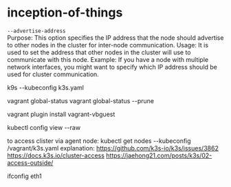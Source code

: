 # inception-of-things


`--advertise-address`   
Purpose: This option specifies the IP address that the node should advertise to other nodes in the cluster for inter-node communication.
Usage: It is used to set the address that other nodes in the cluster will use to communicate with this node.
Example: If you have a node with multiple network interfaces, you might want to specify which IP address should be used for cluster communication.


k9s --kubeconfig k3s.yaml


vagrant global-status
vagrant global-status --prune

vagrant plugin install vagrant-vbguest

kubectl config view --raw

to access clister via agent node:
kubectl get nodes --kubeconfig /vagrant/k3s.yaml
explanation: 
https://github.com/k3s-io/k3s/issues/3862
https://docs.k3s.io/cluster-access
https://jaehong21.com/posts/k3s/02-access-outside/


ifconfig eth1
